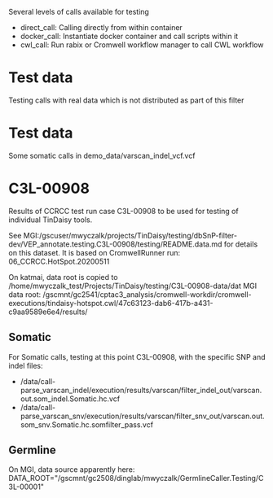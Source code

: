 Several levels of calls available for testing

- direct\_call: Calling directly from within container
- docker\_call: Instantiate docker container and call scripts within it
- cwl\_call: Run rabix or Cromwell workflow manager to call CWL workflow

# Test data
Testing calls with real data which is not distributed as part of this filter

# Test data

Some somatic calls in demo_data/varscan_indel_vcf.vcf

# C3L-00908
Results of CCRCC test run case C3L-00908 to be used for testing of individual TinDaisy tools.

See MGI:/gscuser/mwyczalk/projects/TinDaisy/testing/dbSnP-filter-dev/VEP_annotate.testing.C3L-00908/testing/README.data.md
for details on this dataset.  It is based on CromwellRunner run: 06_CCRCC.HotSpot.20200511

On katmai, data root is copied to 
    /home/mwyczalk_test/Projects/TinDaisy/testing/C3L-00908-data/dat
MGI data root:
    /gscmnt/gc2541/cptac3_analysis/cromwell-workdir/cromwell-executions/tindaisy-hotspot.cwl/47c63123-dab6-417b-a431-c9aa9589e6e4/results/


## Somatic
For Somatic calls, testing at this point C3L-00908, with the specific SNP and indel files:

* /data/call-parse_varscan_indel/execution/results/varscan/filter_indel_out/varscan.out.som_indel.Somatic.hc.vcf
* /data/call-parse_varscan_snv/execution/results/varscan/filter_snv_out/varscan.out.som_snv.Somatic.hc.somfilter_pass.vcf


## Germline

On MGI, data source apparently here:
    DATA_ROOT="/gscmnt/gc2508/dinglab/mwyczalk/GermlineCaller.Testing/C3L-00001"


